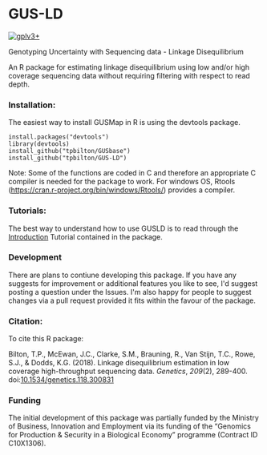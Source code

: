 # GUS-LD

[![gplv3+](https://img.shields.io/badge/license-GPLv3-blue.svg)](https://www.gnu.org/licenses/gpl.html)

Genotyping Uncertainty with Sequencing data - Linkage Disequilibrium

An R package for estimating linkage disequilibrium using low and/or high coverage sequencing data without requiring filtering with respect to read depth.

### Installation:

The easiest way to install GUSMap in R is using the devtools package.

```
install.packages("devtools")
library(devtools)
install_github("tpbilton/GUSbase")
install_github("tpbilton/GUS-LD")
```

Note: Some of the functions are coded in C and therefore an appropriate C compiler is needed for the package to work. For windows OS, Rtools (https://cran.r-project.org/bin/windows/Rtools/) provides a compiler. 

### Tutorials:

The best way to understand how to use GUSLD is to read through the [Introduction](http://htmlpreview.github.io/?https://github.com/tpbilton/GUSMap/blob/master/inst/doc/Introduction.html) Tutorial contained in the package.

### Development

There are plans to contiune developing this package. If you have any suggests for improvement or additional features you like to see, I'd suggest posting a question under the Issues. I'm also happy for people to suggest changes via a pull request provided it fits within the favour of the package.

### Citation:

To cite this R package:

Bilton, T.P., McEwan, J.C., Clarke, S.M., Brauning, R., Van Stijn, T.C., Rowe, S.J., & Dodds, K.G. (2018). Linkage disequilibrium estimation in low coverage high-throughput sequencing data. *Genetics*, *209*(2), 289-400. doi:[10.1534/genetics.118.300831](https://doi.org/10.1534/genetics.118.300831)

### Funding

The initial development of this package was partially funded by the Ministry of Business, Innovation and Employment via its funding of the “Genomics for Production & Security in a Biological Economy” programme (Contract ID C10X1306).
